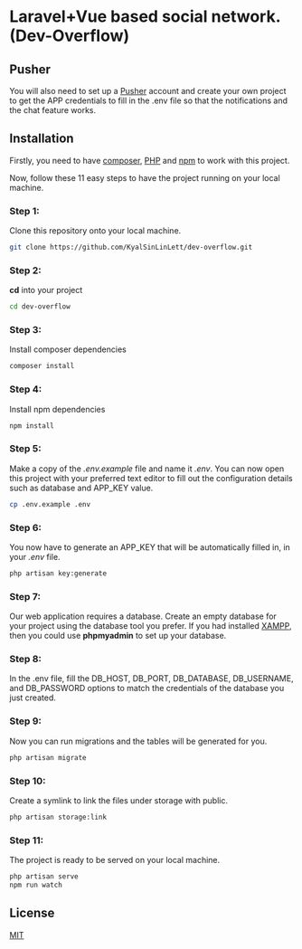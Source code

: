 # Laravel+Vue based social network. (Dev-Overflow)

## Pusher
You will also need to set up a [Pusher](https://pusher.com/) account and create your own project to get the APP credentials to fill in the .env file so that the notifications and the chat feature works.

## Installation

Firstly, you need to have [composer](https://getcomposer.org/download/), [PHP](https://www.apachefriends.org/download.html) and [npm](https://nodejs.org/en/download/) to work with this project.

Now, follow these 11 easy steps to have the project running on your local machine.

### Step 1:
Clone this repository onto your local machine.
```bash
git clone https://github.com/KyalSinLinLett/dev-overflow.git
```

### Step 2:
**cd** into your project
```bash
cd dev-overflow
```

### Step 3:
Install composer dependencies
```bash
composer install
```
### Step 4:
Install npm dependencies
```bash
npm install
```
### Step 5:
Make a copy of the *.env.example* file and name it *.env*. You can now open this project with your preferred text editor to fill out the configuration details such as database and APP_KEY value.
```bash
cp .env.example .env
```
### Step 6:
You now have to generate an APP_KEY that will be automatically filled in, in your *.env* file.
```bash
php artisan key:generate
```
### Step 7:
Our web application requires a database. Create an empty database for your project using the database tool you prefer. If you had installed [XAMPP](https://www.apachefriends.org/download.html), then you could use **phpmyadmin** to set up your database.

### Step 8:
In the .env file, fill the DB_HOST, DB_PORT, DB_DATABASE, DB_USERNAME, and DB_PASSWORD options to match the credentials of the database you just created.

### Step 9:
Now you can run migrations and the tables will be generated for you.
```bash
php artisan migrate
```
### Step 10:
Create a symlink to link the files under storage with public.
```bash
php artisan storage:link
```
### Step 11:
The project is ready to be served on your local machine.
```bash
php artisan serve
npm run watch
```
## License
[MIT](https://choosealicense.com/licenses/mit/)
